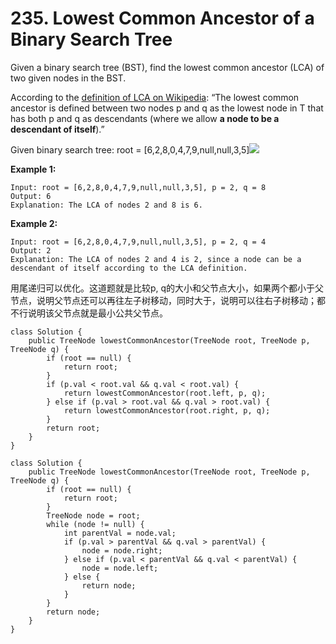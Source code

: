 # 235. Lowest Common Ancestor of a Binary Search Tree

Given a binary search tree \(BST\), find the lowest common ancestor \(LCA\) of two given nodes in the BST.

According to the [definition of LCA on Wikipedia](https://en.wikipedia.org/wiki/Lowest_common_ancestor): “The lowest common ancestor is defined between two nodes p and q as the lowest node in T that has both p and q as descendants \(where we allow **a node to be a descendant of itself**\).”

Given binary search tree:  root = \[6,2,8,0,4,7,9,null,null,3,5\]![](https://assets.leetcode.com/uploads/2018/12/14/binarysearchtree_improved.png)

**Example 1:**

```text
Input: root = [6,2,8,0,4,7,9,null,null,3,5], p = 2, q = 8
Output: 6
Explanation: The LCA of nodes 2 and 8 is 6.
```

**Example 2:**

```text
Input: root = [6,2,8,0,4,7,9,null,null,3,5], p = 2, q = 4
Output: 2
Explanation: The LCA of nodes 2 and 4 is 2, since a node can be a descendant of itself according to the LCA definition.
```

用尾递归可以优化。这道题就是比较p, q的大小和父节点大小，如果两个都小于父节点，说明父节点还可以再往左子树移动，同时大于，说明可以往右子树移动；都不行说明该父节点就是最小公共父节点。

```text
class Solution {
    public TreeNode lowestCommonAncestor(TreeNode root, TreeNode p, TreeNode q) {
        if (root == null) {
            return root;
        }
        if (p.val < root.val && q.val < root.val) {
            return lowestCommonAncestor(root.left, p, q);
        } else if (p.val > root.val && q.val > root.val) {
            return lowestCommonAncestor(root.right, p, q);
        }
        return root;
    }
}
```

```text
class Solution {
    public TreeNode lowestCommonAncestor(TreeNode root, TreeNode p, TreeNode q) {
        if (root == null) {
            return root;
        }
        TreeNode node = root;
        while (node != null) {
            int parentVal = node.val;
            if (p.val > parentVal && q.val > parentVal) {
                node = node.right;
            } else if (p.val < parentVal && q.val < parentVal) {
                node = node.left;
            } else {
                return node;
            }
        }
        return node;
    }
}
```

